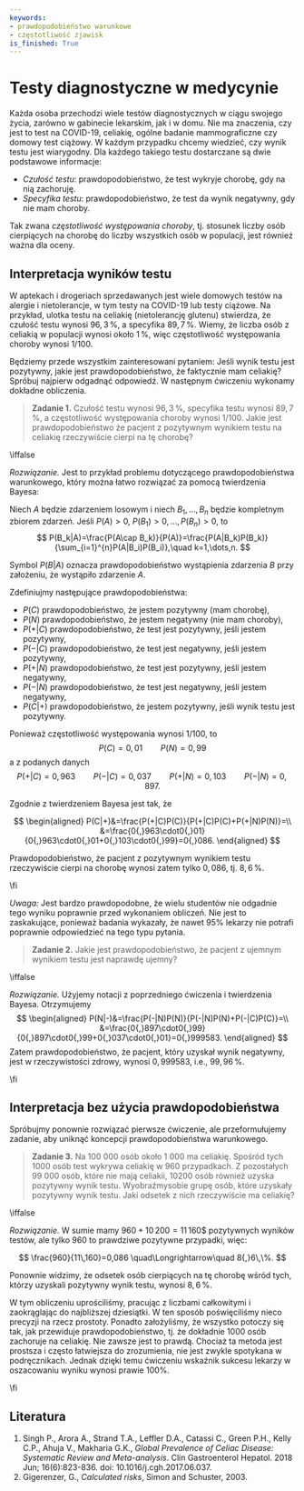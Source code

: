 ```yaml
---
keywords:
- prawdopodobieństwo warunkowe
- częstotliwość zjawisk
is_finished: True
---
```


# Testy diagnostyczne w medycynie

Każda osoba przechodzi wiele testów diagnostycznych w ciągu swojego życia, zarówno w gabinecie lekarskim, jak i w domu. Nie ma znaczenia, czy jest to test na COVID-19, celiakię, ogólne badanie mammograficzne czy domowy test ciążowy. W każdym przypadku chcemy wiedzieć, czy wynik testu jest wiarygodny.
Dla każdego takiego testu dostarczane są dwie podstawowe informacje:

- *Czułość testu*: prawdopodobieństwo, że test wykryje chorobę, gdy na nią zachoruję.
- *Specyfika testu*: prawdopodobieństwo, że test da wynik negatywny, gdy nie mam choroby.

Tak zwana *częstotliwość występowania choroby*, tj. stosunek liczby osób cierpiących na chorobę do liczby wszystkich osób w populacji, jest również ważna dla oceny.

## Interpretacja wyników testu

W aptekach i drogeriach sprzedawanych jest wiele domowych testów na alergie i nietolerancje, w tym testy na COVID-19 lub testy ciążowe. Na przykład, ulotka testu na celiakię (nietolerancję glutenu) stwierdza, że czułość testu wynosi $96{,}3\,\%$, a specyfika $89{,}7\,\%$. Wiemy, że liczba osób z celiakią w populacji wynosi około $1\,\%$, więc częstotliwość występowania choroby wynosi $1/100$.

Będziemy przede wszystkim zainteresowani pytaniem: Jeśli wynik testu jest pozytywny, jakie jest prawdopodobieństwo, że faktycznie mam celiakię? Spróbuj najpierw odgadnąć odpowiedź. W następnym ćwiczeniu wykonamy dokładne obliczenia.

> **Zadanie 1.** Czułość testu wynosi $96{,}3\,\%$, specyfika testu wynosi $89{,}7\,\%$, a częstotliwość występowania choroby wynosi $1/100$.
 Jakie jest prawdopodobieństwo że pacjent z pozytywnym wynikiem testu na celiakię rzeczywiście cierpi na tę chorobę?

\iffalse

*Rozwiązanie.* Jest to przykład problemu dotyczącego prawdopodobieństwa warunkowego, który można łatwo rozwiązać za pomocą twierdzenia Bayesa:

Niech $A$ będzie zdarzeniem losowym i niech $B_1,\dots, B_n$ będzie kompletnym zbiorem zdarzeń. Jeśli $P(A)>0$, $P(B_1)>0,\dots,P(B_n)>0$, to 
$$ 
P(B_k|A)=\frac{P(A\cap B_k)}{P(A)}=\frac{P(A|B_k)P(B_k)}{\sum_{i=1}^{n}P(A|B_i)P(B_i)},\quad k=1,\dots,n.
$$

Symbol $P(B|A)$ oznacza prawdopodobieństwo wystąpienia zdarzenia $B$ przy założeniu, że wystąpiło zdarzenie $A$.

Zdefiniujmy następujące prawdopodobieństwa:

- $P (C)$ prawdopodobieństwo, że jestem pozytywny (mam chorobę),
- $P (N)$ prawdopodobieństwo, że jestem negatywny (nie mam choroby),
- $P (+|C)$ prawdopodobieństwo, że test jest pozytywny, jeśli jestem pozytywny,
- $P (-|C)$ prawdopodobieństwo, że test jest negatywny, jeśli jestem pozytywny,
- $P (+|N)$ prawdopodobieństwo, że test jest pozytywny, jeśli jestem negatywny,
- $P (-|N)$ prawdopodobieństwo, że test jest negatywny, jeśli jestem negatywny,
- $P (C|+)$ prawdopodobieństwo, że jestem pozytywny, jeśli wynik testu jest pozytywny.
  
Ponieważ częstotliwość występowania wynosi $1/100$, to
$$
P(C)=0{,}01 \qquad P(N)=0{,}99
$$
a z podanych danych
$$
P(+|C)=0{,}963 \qquad P(-|C)=0{,}037 \qquad P(+|N)=0{,}103 \qquad P(-|N)=0{,}897.
$$

Zgodnie z twierdzeniem Bayesa jest tak, że

$$
\begin{aligned}
P(C|+)&=\frac{P(+|C)P(C)}{P(+|C)P(C)+P(+|N)P(N)}=\\
&=\frac{0{,}963\cdot0{,}01}{0{,}963\cdot0{,}01+0{,}103\cdot0{,}99}=0{,}086.
\end{aligned}
$$

Prawdopodobieństwo, że pacjent z pozytywnym wynikiem testu rzeczywiście cierpi na chorobę wynosi zatem tylko $0{,}086$, tj. $8{,}6\,\%$.

\fi

*Uwaga:* Jest bardzo prawdopodobne, że wielu studentów nie odgadnie tego wyniku poprawnie przed wykonaniem obliczeń. Nie jest to zaskakujące, ponieważ badania wykazały, że nawet 95% lekarzy nie potrafi poprawnie odpowiedzieć na tego typu pytania.

> **Zadanie 2.** Jakie jest prawdopodobieństwo, że pacjent z ujemnym wynikiem testu jest naprawdę ujemny?

\iffalse

*Rozwiązanie.* Użyjemy notacji z poprzedniego ćwiczenia i twierdzenia Bayesa. Otrzymujemy
$$
\begin{aligned}
P(N|-)&=\frac{P(-|N)P(N)}{P(-|N)P(N)+P(-|C)P(C)}=\\
&=\frac{0{,}897\cdot0{,}99}{0{,}897\cdot0{,}99+0{,}037\cdot0{,}01}=0{,}999583.
\end{aligned}
$$
Zatem prawdopodobieństwo, że pacjent, który uzyskał wynik negatywny, jest w rzeczywistości zdrowy, wynosi
$0{,}999583$, i.e., $99{,}96\,\%$.

\fi

## Interpretacja bez użycia prawdopodobieństwa

Spróbujmy ponownie rozwiązać pierwsze ćwiczenie, ale przeformułujemy zadanie, aby uniknąć koncepcji prawdopodobieństwa warunkowego.

> **Zadanie 3.** Na 100 000 osób około 1 000 ma celiakię.
>Spośród tych 1000 osób test wykrywa celiakię w 960 przypadkach.
>Z pozostałych 99 000 osób, które nie mają celiakii,
>10200 osób również uzyska pozytywny wynik testu.
>Wyobraźmysobie grupę osób, które uzyskały pozytywny wynik testu.
>Jaki odsetek z nich rzeczywiście ma celiakię?

\iffalse

*Rozwiązanie.* W sumie mamy $960+10\,200=11\,160$$ pozytywnych wyników testów, ale tylko $960$ to prawdziwe pozytywne przypadki, więc:

$$ \frac{960}{11\,160}=0,086 \quad\Longrightarrow\quad 8{,}6\,\%. $$

Ponownie widzimy, że odsetek osób cierpiących na tę chorobę wśród tych, którzy uzyskali pozytywny wynik testu, wynosi $8{,}6\, \%$.

W tym obliczeniu uprościliśmy, pracując z liczbami całkowitymi i zaokrąglając do najbliższej dziesiątki. W ten sposób poświęciliśmy nieco precyzji na rzecz prostoty. Ponadto założyliśmy, że wszystko potoczy się tak, jak przewiduje prawdopodobieństwo, tj. że dokładnie 1000 osób zachoruje na celiakię. Nie zawsze jest to prawdą. Chociaż ta metoda jest prostsza i często łatwiejsza do zrozumienia, nie jest zwykle spotykana w podręcznikach. Jednak dzięki temu ćwiczeniu wskaźnik sukcesu lekarzy w oszacowaniu wyniku wynosi prawie 100%.

\fi

## Literatura

1. Singh P., Arora A., Strand T.A., Leffler D.A., Catassi C., Green P.H., Kelly C.P., Ahuja V., Makharia G.K., 
   *Global Prevalence of Celiac Disease: Systematic Review and Meta-analysis*.
   Clin Gastroenterol Hepatol. 2018 Jun; 16(6):823-836. doi: 10.1016/j.cgh.2017.06.037.
2. Gigerenzer, G., *Calculated risks*, Simon and Schuster, 2003. 


